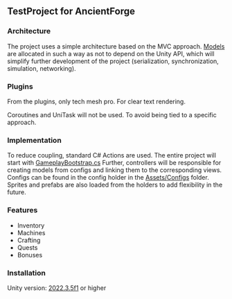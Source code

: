 ﻿## TestProject for AncientForge

### Architecture
The project uses a simple architecture based on the MVC approach. [Models](Assets/Scripts/Gameplay/Models) are allocated in such a way as not to depend on the Unity API, which will simplify further development of the project (serialization, synchronization, simulation, networking).

### Plugins
From the plugins, only tech mesh pro. For clear text rendering.

Coroutines and UniTask will not be used. To avoid being tied to a specific approach.

### Implementation
To reduce coupling, standard C# Actions are used.
The entire project will start with [GameplayBootstrap.cs](Assets/Scripts/Infrastructure/GameplayBootstrap.cs) Further, controllers will be responsible for creating models from configs and linking them to the corresponding views.
Configs can be found in the config holder in the [Assets/Configs](Assets/Configs) folder.
Sprites and prefabs are also loaded from the holders to add flexibility in the future.

### Features
- Inventory
- Machines
- Crafting
- Quests
- Bonuses

### Installation
Unity version: [2022.3.5f1](https://unity.com/releases/editor/whats-new/2022.3.5) or higher
